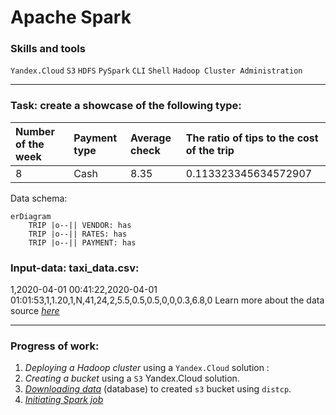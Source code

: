 # Apache Spark

### Skills and tools
`Yandex.Cloud` `S3` `HDFS` `PySpark` `CLI` `Shell` `Hadoop Cluster Administration`                                            

---
### Task: create a showcase of the following type:

| Number of the week | Payment type | Average check | The ratio of tips to the cost of the trip |
|:-------------------|:-------------|:--------------|:------------------------------------------|
| 8                  | Cash         | 	8.35         | 0.113323345634572907                      |


Data schema:

```mermaid
erDiagram
    TRIP |o--|| VENDOR: has
    TRIP |o--|| RATES: has
    TRIP |o--|| PAYMENT: has
```

### Input-data: taxi_data.csv:
1,2020-04-01 00:41:22,2020-04-01 01:01:53,1,1.20,1,N,41,24,2,5.5,0.5,0.5,0,0,0.3,6.8,0
Learn more about the data source [*here*][1]

---

### Progress of work:
1. *Deploying a Hadoop cluster* using a `Yandex.Cloud` solution :
2. *Creating a bucket* using a `S3` Yandex.Cloud solution.
3. [*Downloading data*][2] (database) to created `s3` bucket using `distcp`.
4. [*Initiating Spark job*][3]



[1]: https://registry.opendata.aws/nyc-tlc-trip-records-pds/
[2]: https://github.com/s-evsyukov/apache_spark/blob/9c956f3b7694ab34274e1f90016350ccbdccecf8/scripts/download.sh
[3]: https://github.com/s-evsyukov/apache_spark/blob/9c956f3b7694ab34274e1f90016350ccbdccecf8/scripts/spark.py

